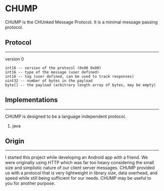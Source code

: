 CHUMP
=====

CHUMP is the CHUnked Message Protocol. It is a minimal message passing protocol.

## Protocol
-----------

version 0

    int16 -- version of the protocol (0x00 0x00)
    int16 -- type of the message (user defined)
    int16 -- tag (user defined, can be used to track responses)
    uint32 -- number of bytes in the payload
    byte[] -- the payload (arbitrary length array of bytes, may be empty)

## Implementations
------------------

CHUMP is designed to be a language independent protocol.

1. java

## Origin
---------

I started this project while developing an Android app with a friend. We were
originally using HTTP which was far too heavy considering the small size and
simplistic nature of our client server messages. CHUMP provided us with a
protocol that is very lightweight in library size, data overhead, and speed
while still being sufficient for our needs. CHUMP may be useful to you for
another purpose.
